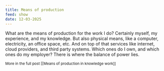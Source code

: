 ```yaml
---
title: Means of production
feed: show
date: 12-03-2025
---
```

What are the means of production for the work I do? Certainly myself, my experience, and my knowledge. But also physical means, like a computer, electricity, an office space, etc. And on top of that services like internet, cloud providers, and third party systems. Which ones do I own, and which ones do my employer? There is where the balance of power lies.

<sub>More in the full post [[Means of production in knowledge work]]</sub>